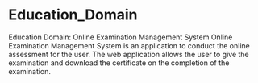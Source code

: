 # Education_Domain
Education Domain: Online Examination Management System
Online Examination Management System is an application to conduct the online assessment for the user. The web application allows the user to give the examination and download the certificate on the completion of the examination.
